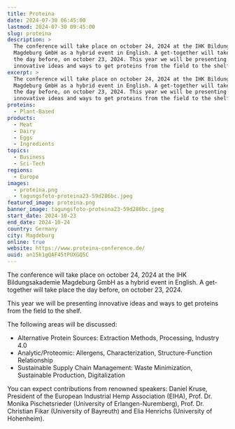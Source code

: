 ```yaml
---
title: Proteina
date: 2024-07-30 06:45:00
lastmod: 2024-07-30 09:45:00
slug: proteina
description: >
  The conference will take place on october 24, 2024 at the IHK Bildungsakademie
  Magdeburg GmbH as a hybrid event in English. A get-together will take place
  the day before, on october 23, 2024. This year we will be presenting
  innovative ideas and ways to get proteins from the field to the shelf. 
excerpt: >
  The conference will take place on october 24, 2024 at the IHK Bildungsakademie
  Magdeburg GmbH as a hybrid event in English. A get-together will take place
  the day before, on october 23, 2024. This year we will be presenting
  innovative ideas and ways to get proteins from the field to the shelf. 
proteins:
  - Plant-Based
products:
  - Meat
  - Dairy
  - Eggs
  - Ingredients
topics:
  - Business
  - Sci-Tech
regions:
  - Europe
images:
  - proteina.png
  - tagungsfoto-proteina23-59d286bc.jpeg
featured_image: proteina.png
banner_image: tagungsfoto-proteina23-59d286bc.jpeg
start_date: 2024-10-23
end_date: 2024-10-24
country: Germany
city: Magdeburg
online: true
website: https://www.proteina-conference.de/
uuid: an15k1gQAF45tPUXGQ5C
---
```

The conference will take place on october 24, 2024 at the IHK Bildungsakademie Magdeburg GmbH as a hybrid event in English. A get-together will take place the day before, on october 23, 2024.

This year we will be presenting innovative ideas and ways to get proteins from the field to the shelf. 

The following areas will be discussed:

* Alternative Protein Sources: Extraction Methods, Processing, Industry 4.0
* Analytic/Proteomic: Allergens, Characterization, Structure-Function Relationship
* Sustainable Supply Chain Management: Waste Minimization, Sustainable Production, Digitalization

You can expect contributions from renowned speakers: Daniel Kruse, President of the European Industrial Hemp Association (EIHA), Prof. Dr. Monika Pischetsrieder (University of Erlangen-Nuremberg), Prof. Dr. Christian Fikar (University of Bayreuth) and Elia Henrichs (University of Hohenheim).
